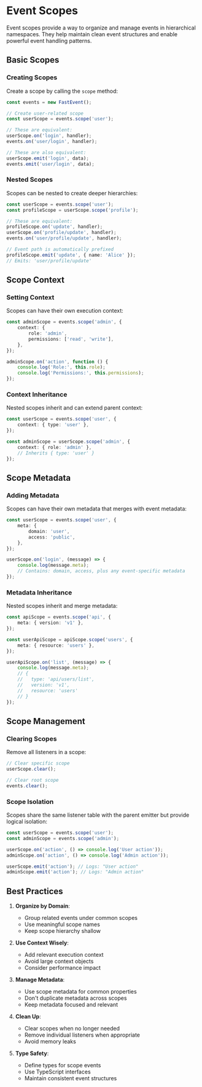 # Event Scopes

Event scopes provide a way to organize and manage events in hierarchical namespaces. They help maintain clean event structures and enable powerful event handling patterns.

## Basic Scopes

### Creating Scopes

Create a scope by calling the `scope` method:

```typescript
const events = new FastEvent();

// Create user-related scope
const userScope = events.scope('user');

// These are equivalent:
userScope.on('login', handler);
events.on('user/login', handler);

// These are also equivalent:
userScope.emit('login', data);
events.emit('user/login', data);
```

### Nested Scopes

Scopes can be nested to create deeper hierarchies:

```typescript
const userScope = events.scope('user');
const profileScope = userScope.scope('profile');

// These are equivalent:
profileScope.on('update', handler);
userScope.on('profile/update', handler);
events.on('user/profile/update', handler);

// Event path is automatically prefixed
profileScope.emit('update', { name: 'Alice' });
// Emits: 'user/profile/update'
```

## Scope Context

### Setting Context

Scopes can have their own execution context:

```typescript
const adminScope = events.scope('admin', {
    context: {
        role: 'admin',
        permissions: ['read', 'write'],
    },
});

adminScope.on('action', function () {
    console.log('Role:', this.role);
    console.log('Permissions:', this.permissions);
});
```

### Context Inheritance

Nested scopes inherit and can extend parent context:

```typescript
const userScope = events.scope('user', {
    context: { type: 'user' },
});

const adminScope = userScope.scope('admin', {
    context: { role: 'admin' },
    // Inherits { type: 'user' }
});
```

## Scope Metadata

### Adding Metadata

Scopes can have their own metadata that merges with event metadata:

```typescript
const userScope = events.scope('user', {
    meta: {
        domain: 'user',
        access: 'public',
    },
});

userScope.on('login', (message) => {
    console.log(message.meta);
    // Contains: domain, access, plus any event-specific metadata
});
```

### Metadata Inheritance

Nested scopes inherit and merge metadata:

```typescript
const apiScope = events.scope('api', {
    meta: { version: 'v1' },
});

const userApiScope = apiScope.scope('users', {
    meta: { resource: 'users' },
});

userApiScope.on('list', (message) => {
    console.log(message.meta);
    // {
    //   type: 'api/users/list',
    //   version: 'v1',
    //   resource: 'users'
    // }
});
```

## Scope Management

### Clearing Scopes

Remove all listeners in a scope:

```typescript
// Clear specific scope
userScope.clear();

// Clear root scope
events.clear();
```

### Scope Isolation

Scopes share the same listener table with the parent emitter but provide logical isolation:

```typescript
const userScope = events.scope('user');
const adminScope = events.scope('admin');

userScope.on('action', () => console.log('User action'));
adminScope.on('action', () => console.log('Admin action'));

userScope.emit('action'); // Logs: "User action"
adminScope.emit('action'); // Logs: "Admin action"
```

## Best Practices

1. **Organize by Domain**:

    - Group related events under common scopes
    - Use meaningful scope names
    - Keep scope hierarchy shallow

2. **Use Context Wisely**:

    - Add relevant execution context
    - Avoid large context objects
    - Consider performance impact

3. **Manage Metadata**:

    - Use scope metadata for common properties
    - Don't duplicate metadata across scopes
    - Keep metadata focused and relevant

4. **Clean Up**:

    - Clear scopes when no longer needed
    - Remove individual listeners when appropriate
    - Avoid memory leaks

5. **Type Safety**:
    - Define types for scope events
    - Use TypeScript interfaces
    - Maintain consistent event structures
